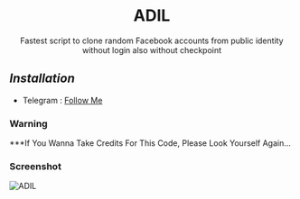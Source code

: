 <h1 align="center">ADIL</h1>
<p align="center">Fastest script to clone random Facebook accounts from public identity without login also without checkpoint</p>




## ***Installation***


* Telegram : [Follow Me](https://t.me/ADIL721)




### Warning


***If You Wanna Take Credits For This Code, Please Look Yourself Again...

### Screenshot
![ADIL](https://raw.githubusercontent.com/SidraELEzz/Fast/main/FAST1.png)




